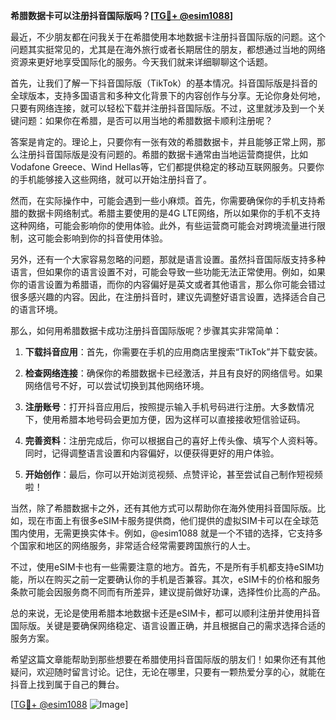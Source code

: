 **希腊数据卡可以注册抖音国际版吗？[[TG💪+ @esim1088](https://t.me/s/esim1088)]**

最近，不少朋友都在问我关于在希腊使用本地数据卡注册抖音国际版的问题。这个问题其实挺常见的，尤其是在海外旅行或者长期居住的朋友，都想通过当地的网络资源来更好地享受国际化的服务。今天我们就来详细聊聊这个话题。

首先，让我们了解一下抖音国际版（TikTok）的基本情况。抖音国际版是抖音的全球版本，支持多国语言和多种文化背景下的内容创作与分享。无论你身处何地，只要有网络连接，就可以轻松下载并注册抖音国际版。不过，这里就涉及到一个关键问题：如果你在希腊，是否可以用当地的希腊数据卡顺利注册呢？

答案是肯定的。理论上，只要你有一张有效的希腊数据卡，并且能够正常上网，那么注册抖音国际版是没有问题的。希腊的数据卡通常由当地运营商提供，比如Vodafone Greece、Wind Hellas等，它们都提供稳定的移动互联网服务。只要你的手机能够接入这些网络，就可以开始注册抖音了。

然而，在实际操作中，可能会遇到一些小麻烦。首先，你需要确保你的手机支持希腊的数据卡网络制式。希腊主要使用的是4G LTE网络，所以如果你的手机不支持这种网络，可能会影响你的使用体验。此外，有些运营商可能会对跨境流量进行限制，这可能会影响到你的抖音使用体验。

另外，还有一个大家容易忽略的问题，那就是语言设置。虽然抖音国际版支持多种语言，但如果你的语言设置不对，可能会导致一些功能无法正常使用。例如，如果你的语言设置为希腊语，而你的内容偏好是英文或者其他语言，那么你可能会错过很多感兴趣的内容。因此，在注册抖音时，建议先调整好语言设置，选择适合自己的语言环境。

那么，如何用希腊数据卡成功注册抖音国际版呢？步骤其实非常简单：

1. **下载抖音应用**：首先，你需要在手机的应用商店里搜索“TikTok”并下载安装。
   
2. **检查网络连接**：确保你的希腊数据卡已经激活，并且有良好的网络信号。如果网络信号不好，可以尝试切换到其他网络环境。

3. **注册账号**：打开抖音应用后，按照提示输入手机号码进行注册。大多数情况下，使用希腊本地号码会更加方便，因为这样可以直接接收短信验证码。

4. **完善资料**：注册完成后，你可以根据自己的喜好上传头像、填写个人资料等。同时，记得调整语言设置和内容偏好，以便获得更好的用户体验。

5. **开始创作**：最后，你可以开始浏览视频、点赞评论，甚至尝试自己制作短视频啦！

当然，除了希腊数据卡之外，还有其他方式可以帮助你在海外使用抖音国际版。比如，现在市面上有很多eSIM卡服务提供商，他们提供的虚拟SIM卡可以在全球范围内使用，无需更换实体卡。例如，@esim1088 就是一个不错的选择，它支持多个国家和地区的网络服务，非常适合经常需要跨国旅行的人士。

不过，使用eSIM卡也有一些需要注意的地方。首先，不是所有手机都支持eSIM功能，所以在购买之前一定要确认你的手机是否兼容。其次，eSIM卡的价格和服务条款可能会因服务商不同而有所差异，建议提前做好功课，选择性价比高的产品。

总的来说，无论是使用希腊本地数据卡还是eSIM卡，都可以顺利注册并使用抖音国际版。关键是要确保网络稳定、语言设置正确，并且根据自己的需求选择合适的服务方案。

希望这篇文章能帮助到那些想要在希腊使用抖音国际版的朋友们！如果你还有其他疑问，欢迎随时留言讨论。记住，无论在哪里，只要有一颗热爱分享的心，就能在抖音上找到属于自己的舞台。

[[TG💪+ @esim1088](https://t.me/s/esim1088) ![Image](https://i.postimg.cc/4NQfJmqS/Snipaste-2025-05-13-00-14-12.png)]